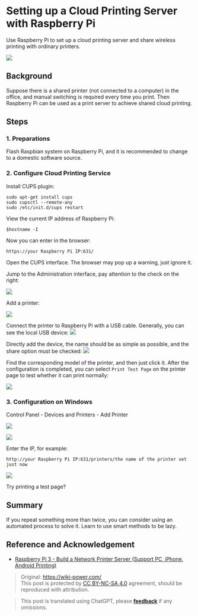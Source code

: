 # Setting up a Cloud Printing Server with Raspberry Pi

Use Raspberry Pi to set up a cloud printing server and share wireless printing with ordinary printers.

![](https://f004.backblazeb2.com/file/wiki-media/img/IMG_20181222_155243.jpg)

## Background

Suppose there is a shared printer (not connected to a computer) in the office, and manual switching is required every time you print. Then Raspberry Pi can be used as a print server to achieve shared cloud printing.

## Steps

### 1. Preparations

Flash Raspbian system on Raspberry Pi, and it is recommended to change to a domestic software source.

### 2. Configure Cloud Printing Service

Install CUPS plugin:

```shell
sudo apt-get install cups
sudo cupsctl --remote-any
sudo /etc/init.d/cups restart
```

View the current IP address of Raspberry Pi:

```
$hostname -I
```

Now you can enter in the browser:

```
https://your Raspberry Pi IP:631/
```

Open the CUPS interface. The browser may pop up a warning, just ignore it.

Jump to the Administration interface, pay attention to the check on the right:

![](https://f004.backblazeb2.com/file/wiki-media/img/SRnaG8Upe4QCw4A7__thumbnail.png)

Add a printer:

![](https://f004.backblazeb2.com/file/wiki-media/img/2ha01tLqMK8dKPPw__thumbnail.png)

Connect the printer to Raspberry Pi with a USB cable. Generally, you can see the local USB device: ![](https://f004.backblazeb2.com/file/wiki-media/img/dOY25IVr55cf4qbg__thumbnail-1.png)

Directly add the device, the name should be as simple as possible, and the share option must be checked: ![](https://f004.backblazeb2.com/file/wiki-media/img/zY62367hBa0ZuwJV__thumbnail.png)

Find the corresponding model of the printer, and then just click it. After the configuration is completed, you can select `Print Test Page` on the printer page to test whether it can print normally:

![](https://f004.backblazeb2.com/file/wiki-media/img/9izhdEoI8cobbMjF__thumbnail.png)

### 3. Configuration on Windows

Control Panel - Devices and Printers - Add Printer

![](https://f004.backblazeb2.com/file/wiki-media/img/dk39pnMjcQYPBElC__thumbnail.png)

![](https://f004.backblazeb2.com/file/wiki-media/img/CRkgxClLaaYjdGPt__thumbnail.png)

Enter the IP, for example:

```
http://your Raspberry Pi IP:631/printers/the name of the printer set just now
```

![](https://f004.backblazeb2.com/file/wiki-media/img/Z8sZTaxH5ZoGWyBK__thumbnail.png)

Try printing a test page?

## Summary

If you repeat something more than twice, you can consider using an automated process to solve it. Learn to use smart methods to be lazy.

## Reference and Acknowledgement

- [Raspberry Pi 3 - Build a Network Printer Server (Support PC, iPhone, Android Printing)](https://www.ncnynl.com/archives/201608/742.html)

> Original: <https://wiki-power.com/>  
> This post is protected by [CC BY-NC-SA 4.0](https://creativecommons.org/licenses/by/4.0/deed.en) agreement, should be reproduced with attribution.

> This post is translated using ChatGPT, please [**feedback**](https://github.com/linyuxuanlin/Wiki_MkDocs/issues/new) if any omissions.